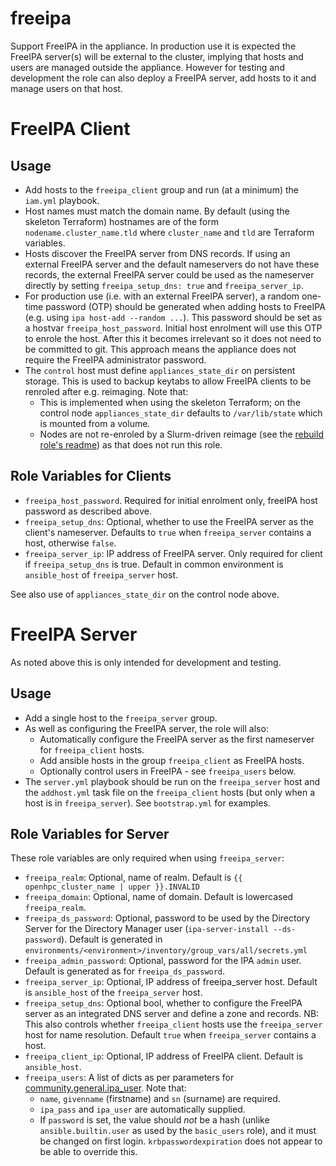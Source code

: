 
# freeipa

Support FreeIPA in the appliance. In production use it is expected the FreeIPA server(s) will be external to the cluster, implying that hosts and users are managed outside the appliance. However for testing and development the role can also deploy a FreeIPA server, add hosts to it and manage users on that host.

# FreeIPA Client

## Usage
- Add hosts to the `freeipa_client` group and run (at a minimum) the `iam.yml` playbook.
- Host names must match the domain name. By default (using the skeleton Terraform) hostnames are of the form `nodename.cluster_name.tld` where `cluster_name` and `tld` are Terraform variables.
- Hosts discover the FreeIPA server from DNS records. If using an external FreeIPA server and the default nameservers do not have these records, the external FreeIPA server could be used as the nameserver directly by setting `freeipa_setup_dns: true` and `freeipa_server_ip`.
- For production use (i.e. with an external FreeIPA server), a random one-time password (OTP) should be generated when adding hosts to FreeIPA (e.g. using `ipa host-add --random ...`). This password should be set as a hostvar `freeipa_host_password`. Initial host enrolment will use this OTP to enrole the host. After this it becomes irrelevant so it does not need to be committed to git. This approach means the appliance does not require the FreeIPA administrator password.
- The `control` host must define `appliances_state_dir` on persistent storage. This is used to backup keytabs to allow FreeIPA clients to be renroled after e.g. reimaging. Note that:
  - This is implemented when using the skeleton Terraform; on the control node `appliances_state_dir` defaults to `/var/lib/state` which is mounted from a volume.
  - Nodes are not re-enroled by a Slurm-driven reimage (see the [rebuild role's readme](../../collections/ansible_collections/stackhpc/slurm_openstack_tools/roles/rebuild/README.md)) as that does not run this role.


## Role Variables for Clients

- `freeipa_host_password`. Required for initial enrolment only, freeIPA host password as described above.
- `freeipa_setup_dns`: Optional, whether to use the FreeIPA server as the client's nameserver. Defaults to `true` when `freeipa_server` contains a host, otherwise `false`.
- `freeipa_server_ip`: IP address of FreeIPA server. Only required for client if `freeipa_setup_dns` is true. Default in common environment is `ansible_host` of `freeipa_server` host.

See also use of `appliances_state_dir` on the control node above.

# FreeIPA Server
As noted above this is only intended for development and testing.

## Usage
- Add a single host to the `freeipa_server` group.
- As well as configuring the FreeIPA server, the role will also:
  - Automatically configure the FreeIPA server as the first nameserver for `freeipa_client` hosts.
  - Add ansible hosts in the group `freeipa_client` as FreeIPA hosts.
  - Optionally control users in FreeIPA - see `freeipa_users` below.
- The `server.yml` playbook should be run on the `freeipa_server` host and the `addhost.yml` task file on the `freeipa_client` hosts (but only when a host is in `freeipa_server`). See `bootstrap.yml` for examples.

## Role Variables for Server

These role variables are only required when using `freeipa_server`:

- `freeipa_realm`: Optional, name of realm. Default is `{{ openhpc_cluster_name | upper }}.INVALID`
- `freeipa_domain`: Optional, name of domain. Default is lowercased `freeipa_realm`.
- `freeipa_ds_password`: Optional, password to be used by the Directory Server for the Directory Manager user (`ipa-server-install --ds-password`). Default is generated in `environments/<environment>/inventory/group_vars/all/secrets.yml`
- `freeipa_admin_password`: Optional, password for the IPA `admin` user. Default is generated as for `freeipa_ds_password`.
- `freeipa_server_ip`: Optional, IP address of freeipa_server host. Default is `ansible_host` of the `freeipa_server` host.
- `freeipa_setup_dns`: Optional bool, whether to configure the FreeIPA server as an integrated DNS server and define a zone and records. NB: This also controls whether `freeipa_client` hosts use the `freeipa_server` host for name resolution. Default `true` when `freeipa_server` contains a host.
- `freeipa_client_ip`: Optional, IP address of FreeIPA client. Default is `ansible_host`.
- `freeipa_users`: A list of dicts as per parameters for [community.general.ipa_user](https://docs.ansible.com/ansible/latest/collections/community/general/ipa_user_module.html). Note that:
  - `name`, `givenname` (firstname) and `sn` (surname) are required.
  - `ipa_pass` and `ipa_user` are automatically supplied.
  - If `password` is set, the value should *not* be a hash (unlike `ansible.builtin.user` as used by the `basic_users` role), and it must be changed on first login. `krbpasswordexpiration` does not appear to be able to override this.
